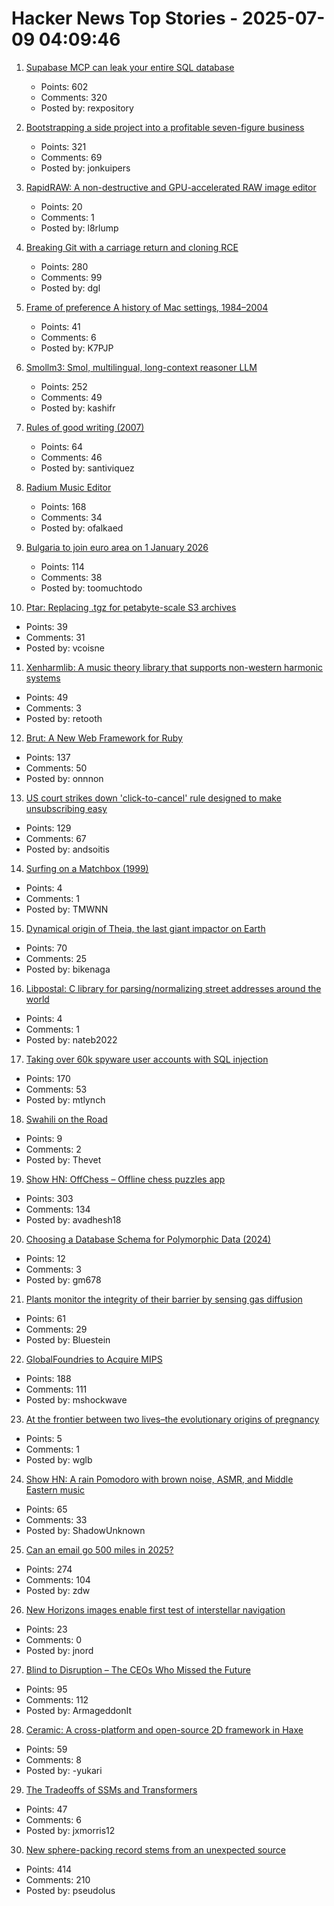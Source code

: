 # Hacker News Top Stories - 2025-07-09 04:09:46

1. [Supabase MCP can leak your entire SQL database](https://www.generalanalysis.com/blog/supabase-mcp-blog)
   - Points: 602
   - Comments: 320
   - Posted by: rexpository

2. [Bootstrapping a side project into a profitable seven-figure business](https://projectionlab.com/blog/we-reached-1m-arr-with-zero-funding)
   - Points: 321
   - Comments: 69
   - Posted by: jonkuipers

3. [RapidRAW: A non-destructive and GPU-accelerated RAW image editor](https://github.com/CyberTimon/RapidRAW)
   - Points: 20
   - Comments: 1
   - Posted by: l8rlump

4. [Breaking Git with a carriage return and cloning RCE](https://dgl.cx/2025/07/git-clone-submodule-cve-2025-48384)
   - Points: 280
   - Comments: 99
   - Posted by: dgl

5. [Frame of preference A history of Mac settings, 1984–2004](https://aresluna.org/frame-of-preference/)
   - Points: 41
   - Comments: 6
   - Posted by: K7PJP

6. [Smollm3: Smol, multilingual, long-context reasoner LLM](https://huggingface.co/blog/smollm3)
   - Points: 252
   - Comments: 49
   - Posted by: kashifr

7. [Rules of good writing (2007)](https://dilbertblog.typepad.com/the_dilbert_blog/2007/06/the_day_you_bec.html)
   - Points: 64
   - Comments: 46
   - Posted by: santiviquez

8. [Radium Music Editor](http://users.notam02.no/~kjetism/radium/)
   - Points: 168
   - Comments: 34
   - Posted by: ofalkaed

9. [Bulgaria to join euro area on 1 January 2026](https://www.ecb.europa.eu//press/pr/date/2025/html/ecb.pr250708~b9676a9fa8.en.html)
   - Points: 114
   - Comments: 38
   - Posted by: toomuchtodo

10. [Ptar: Replacing .tgz for petabyte-scale S3 archives](https://plakar.io/posts/2025-06-30/technical-deep-dive-into-.ptar-replacing-.tgz-for-petabyte-scale-s3-archives/)
   - Points: 39
   - Comments: 31
   - Posted by: vcoisne

11. [Xenharmlib: A music theory library that supports non-western harmonic systems](https://xenharmlib.readthedocs.io/en/latest/)
   - Points: 49
   - Comments: 3
   - Posted by: retooth

12. [Brut: A New Web Framework for Ruby](https://naildrivin5.com/blog/2025/07/08/brut-a-new-web-framework-for-ruby.html)
   - Points: 137
   - Comments: 50
   - Posted by: onnnon

13. [US court strikes down 'click-to-cancel' rule designed to make unsubscribing easy](https://www.theguardian.com/us-news/2025/jul/08/court-click-to-cancel-ruling)
   - Points: 129
   - Comments: 67
   - Posted by: andsoitis

14. [Surfing on a Matchbox (1999)](http://news.bbc.co.uk/2/hi/science/nature/276762.stm)
   - Points: 4
   - Comments: 1
   - Posted by: TMWNN

15. [Dynamical origin of Theia, the last giant impactor on Earth](https://arxiv.org/abs/2507.01826)
   - Points: 70
   - Comments: 25
   - Posted by: bikenaga

16. [Libpostal: C library for parsing/normalizing street addresses around the world](https://github.com/openvenues/libpostal)
   - Points: 4
   - Comments: 1
   - Posted by: nateb2022

17. [Taking over 60k spyware user accounts with SQL injection](https://ericdaigle.ca/posts/taking-over-60k-spyware-user-accounts/)
   - Points: 170
   - Comments: 53
   - Posted by: mtlynch

18. [Swahili on the Road](https://www.historytoday.com/archive/behind-times/swahili-road)
   - Points: 9
   - Comments: 2
   - Posted by: Thevet

19. [Show HN: OffChess – Offline chess puzzles app](https://offchess.com)
   - Points: 303
   - Comments: 134
   - Posted by: avadhesh18

20. [Choosing a Database Schema for Polymorphic Data (2024)](https://www.dolthub.com/blog/2024-06-25-polymorphic-associations/)
   - Points: 12
   - Comments: 3
   - Posted by: gm678

21. [Plants monitor the integrity of their barrier by sensing gas diffusion](https://www.nature.com/articles/s41586-025-09223-4)
   - Points: 61
   - Comments: 29
   - Posted by: Bluestein

22. [GlobalFoundries to Acquire MIPS](https://mips.com/press-releases/gf-mips/)
   - Points: 188
   - Comments: 111
   - Posted by: mshockwave

23. [At the frontier between two lives–the evolutionary origins of pregnancy](https://phys.org/news/2025-07-frontier-evolutionary-pregnancy.html)
   - Points: 5
   - Comments: 1
   - Posted by: wglb

24. [Show HN: A rain Pomodoro with brown noise, ASMR, and Middle Eastern music](https://forgetoolz.com/rain-pomodoro)
   - Points: 65
   - Comments: 33
   - Posted by: ShadowUnknown

25. [Can an email go 500 miles in 2025?](https://flak.tedunangst.com/post/can-an-email-go-500-miles-in-2025)
   - Points: 274
   - Comments: 104
   - Posted by: zdw

26. [New Horizons images enable first test of interstellar navigation](https://www.newscientist.com/article/2486823-new-horizons-images-enable-first-test-of-interstellar-navigation/)
   - Points: 23
   - Comments: 0
   - Posted by: jnord

27. [Blind to Disruption – The CEOs Who Missed the Future](https://steveblank.com/2025/07/08/blind-to-disruption-the-ceos-who-missed-the-future/)
   - Points: 95
   - Comments: 112
   - Posted by: ArmageddonIt

28. [Ceramic: A cross-platform and open-source 2D framework in Haxe](https://ceramic-engine.com/)
   - Points: 59
   - Comments: 8
   - Posted by: -yukari

29. [The Tradeoffs of SSMs and Transformers](https://goombalab.github.io/blog/2025/tradeoffs/)
   - Points: 47
   - Comments: 6
   - Posted by: jxmorris12

30. [New sphere-packing record stems from an unexpected source](https://www.quantamagazine.org/new-sphere-packing-record-stems-from-an-unexpected-source-20250707/)
   - Points: 414
   - Comments: 210
   - Posted by: pseudolus

